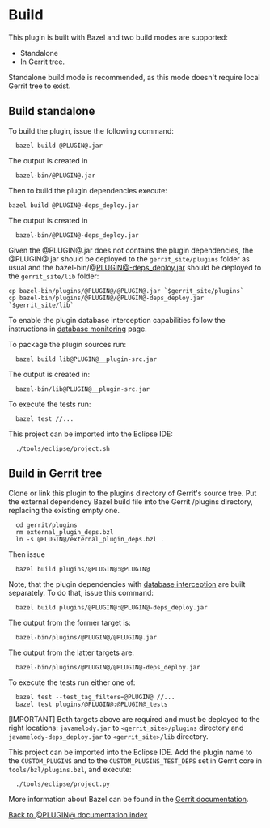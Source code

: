 Build
=====

This plugin is built with Bazel and two build modes are supported:

* Standalone
* In Gerrit tree.

Standalone build mode is recommended, as this mode doesn't require local Gerrit
tree to exist.

## Build standalone

To build the plugin, issue the following command:

```
  bazel build @PLUGIN@.jar
```

The output is created in

```
  bazel-bin/@PLUGIN@.jar
```

Then to build the plugin dependencies execute:

```
bazel build @PLUGIN@-deps_deploy.jar
```

The output is created in

```
  bazel-bin/@PLUGIN@-deps_deploy.jar
```

Given the @PLUGIN@.jar does not contains the plugin dependencies, the @PLUGIN@.jar
should be deployed to the `gerrit_site/plugins` folder as usual and the bazel-bin/@PLUGIN@-deps_deploy.jar should be deployed to the `gerrit_site/lib`
folder:

```
cp bazel-bin/plugins/@PLUGIN@/@PLUGIN@.jar `$gerrit_site/plugins`
cp bazel-bin/plugins/@PLUGIN@/@PLUGIN@-deps_deploy.jar `$gerrit_site/lib`
```

To enable the plugin database interception capabilities follow the instructions
in [database monitoring](database-monitoring.md) page.

To package the plugin sources run:

```
  bazel build lib@PLUGIN@__plugin-src.jar
```

The output is created in:

```
  bazel-bin/lib@PLUGIN@__plugin-src.jar
```

To execute the tests run:

```
  bazel test //...
```

This project can be imported into the Eclipse IDE:

```
  ./tools/eclipse/project.sh
```

## Build in Gerrit tree

Clone or link this plugin to the plugins directory of Gerrit's
source tree. Put the external dependency Bazel build file into
the Gerrit /plugins directory, replacing the existing empty one.

```
  cd gerrit/plugins
  rm external_plugin_deps.bzl
  ln -s @PLUGIN@/external_plugin_deps.bzl .
```

Then issue

```
  bazel build plugins/@PLUGIN@:@PLUGIN@
```

Note, that the plugin dependencies with [database interception](database-monitoring.md)
are built separately. To do that, issue this command:

```
  bazel build plugins/@PLUGIN@:@PLUGIN@-deps_deploy.jar
```

The output from the former target is:

```
  bazel-bin/plugins/@PLUGIN@/@PLUGIN@.jar
```

The output from the latter targets are:

```
  bazel-bin/plugins/@PLUGIN@/@PLUGIN@-deps_deploy.jar
```

To execute the tests run either one of:

```
  bazel test --test_tag_filters=@PLUGIN@ //...
  bazel test plugins/@PLUGIN@:@PLUGIN@_tests
```

[IMPORTANT]
Both targets above are required and must be deployed to the right
locations: `javamelody.jar` to `<gerrit_site>/plugins` directory
and `javamelody-deps_deploy.jar` to `<gerrit_site>/lib` directory.

This project can be imported into the Eclipse IDE.
Add the plugin name to the `CUSTOM_PLUGINS` and to the
`CUSTOM_PLUGINS_TEST_DEPS` set in Gerrit core in
`tools/bzl/plugins.bzl`, and execute:

```
  ./tools/eclipse/project.py
```

More information about Bazel can be found in the [Gerrit
documentation](../../../Documentation/dev-bazel.html).

[Back to @PLUGIN@ documentation index][index]

[index]: index.html
